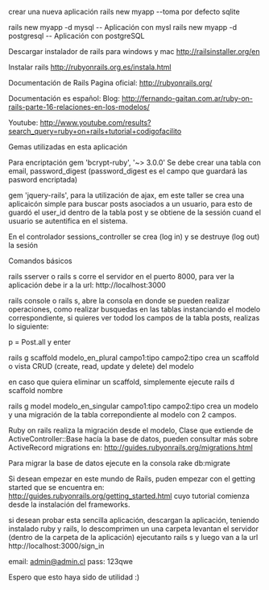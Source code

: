 crear una nueva aplicación
rails new myapp --toma por defecto sqlite

rails new myapp -d mysql -- Aplicación con mysl
rails new myapp -d postgresql -- Aplicación con postgreSQL

Descargar instalador de rails para windows y mac
http://railsinstaller.org/en

Instalar rails
http://rubyonrails.org.es/instala.html

Documentación de Rails
Pagina oficial: http://rubyonrails.org/


Documentación es español:
Blog: http://fernando-gaitan.com.ar/ruby-on-rails-parte-16-relaciones-en-los-modelos/

Youtube: http://www.youtube.com/results?search_query=ruby+on+rails+tutorial+codigofacilito

Gemas utilizadas en esta aplicación

Para encriptación
gem 'bcrypt-ruby', '~> 3.0.0'
Se debe crear una tabla con email, password_digest (password_digest es el campo que guardará las pasword encriptada)

gem 'jquery-rails', para la utilización de ajax, em este taller se crea una aplicaicón simple para buscar posts asociados a un usuario, para esto de guardó el user_id dentro de la tabla post y se obtiene de la sessión cuand el usuario se autentifica en el sistema.

En el controlador sessions_controller se crea (log in) y se destruye (log out) la sesión

Comandos básicos

rails sserver o rails s corre el servidor en el puerto 8000, para ver la aplicación debe ir a la url: http://localhost:3000

rails console o rails s, abre la consola en donde se pueden realizar operaciones, como realizar busquedas en las tablas instanciando el modelo correspondiente, si quieres ver todod los campos de la tabla posts, realizas lo siguiente:

p = Post.all y enter

rails g scaffold modelo_en_plural campo1:tipo campo2:tipo crea un scaffold o vista CRUD (create, read, update y delete) del modelo

en caso que quiera eliminar un scaffold, simplemente ejecute rails d scaffold nombre

rails g model modelo_en_singular campo1:tipo campo2:tipo crea un modelo y una migración de la tabla correpondiente al modelo con 2 campos.

Ruby on rails realiza la migración desde el modelo, Clase que extiende de ActiveController::Base hacía la base de datos, pueden consultar más sobre ActiveRecord migrations en: http://guides.rubyonrails.org/migrations.html

Para migrar la base de datos ejecute en la consola rake db:migrate

Si desean empezar en este mundo de Rails, puden empezar con el getting started que se encuentra en: http://guides.rubyonrails.org/getting_started.html cuyo tutorial comienza desde la instalación del frameworks.

si desean probar esta sencilla aplicación, descargan la aplicación, teniendo instalado ruby y rails, lo descomprimen un una carpeta levantan el servidor (dentro de la carpeta de la aplicación) ejecutanto rails s y luego van a la url http://localhost:3000/sign_in

email: admin@admin.cl
pass: 123qwe

Espero que esto haya sido de utilidad :)






